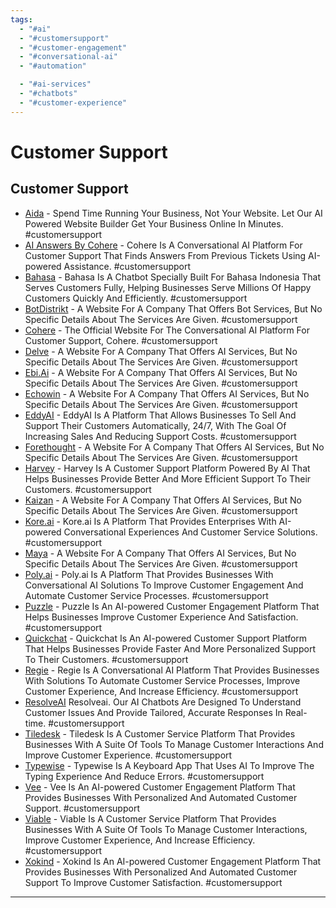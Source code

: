 ```yaml
---
tags:
  - "#ai"
  - "#customersupport"
  - "#customer-engagement"
  - "#conversational-ai"
  - "#automation"

  - "#ai-services"
  - "#chatbots"
  - "#customer-experience"
---
```

# Customer Support

## Customer Support

- [Aida](http://www.bookmark.com) - Spend Time Running Your Business, Not Your Website. Let Our AI Powered Website Builder Get Your Business Online In Minutes. #customersupport
- [AI Answers By Cohere](http://cohere.io) - Cohere Is A Conversational AI Platform For Customer Support That Finds Answers From Previous Tickets Using AI-powered Assistance. #customersupport
- [Bahasa](http://www.bahasa.ai) - Bahasa Is A Chatbot Specially Built For Bahasa Indonesia That Serves Customers Fully, Helping Businesses Serve Millions Of Happy Customers Quickly And Efficiently. #customersupport
- [BotDistrikt](https://www.botdistrikt.com/) - A Website For A Company That Offers Bot Services, But No Specific Details About The Services Are Given. #customersupport
- [Cohere](https://cohere.io/) - The Official Website For The Conversational AI Platform For Customer Support, Cohere. #customersupport
- [Delve](https://www.delve.ai/) - A Website For A Company That Offers AI Services, But No Specific Details About The Services Are Given. #customersupport
- [Ebi.Ai](https://ebi.ai/) - A Website For A Company That Offers AI Services, But No Specific Details About The Services Are Given. #customersupport
- [Echowin](https://echo.win/) - A Website For A Company That Offers AI Services, But No Specific Details About The Services Are Given. #customersupport
- [EddyAI](http://eddyai.com) - EddyAI Is A Platform That Allows Businesses To Sell And Support Their Customers Automatically, 24/7, With The Goal Of Increasing Sales And Reducing Support Costs. #customersupport
- [Forethought](https://forethought.ai/) - A Website For A Company That Offers AI Services, But No Specific Details About The Services Are Given. #customersupport
- [Harvey](https://hiverhq.com/harvey-ai-customer-support) - Harvey Is A Customer Support Platform Powered By AI That Helps Businesses Provide Better And More Efficient Support To Their Customers. #customersupport
- [Kaizan](https://kaizan.ai/) - A Website For A Company That Offers AI Services, But No Specific Details About The Services Are Given. #customersupport
- [Kore.ai](https://kore.ai/) - Kore.ai Is A Platform That Provides Enterprises With AI-powered Conversational Experiences And Customer Service Solutions. #customersupport
- [Maya](https://maya.ai/) - A Website For A Company That Offers AI Services, But No Specific Details About The Services Are Given. #customersupport
- [Poly.ai](https://poly.ai/) - Poly.ai Is A Platform That Provides Businesses With Conversational AI Solutions To Improve Customer Engagement And Automate Customer Service Processes. #customersupport
- [Puzzle](https://www.puzzlelabs.ai/) - Puzzle Is An AI-powered Customer Engagement Platform That Helps Businesses Improve Customer Experience And Satisfaction. #customersupport
- [Quickchat](https://www.quickchat.ai/) - Quickchat Is An AI-powered Customer Support Platform That Helps Businesses Provide Faster And More Personalized Support To Their Customers. #customersupport
- [Regie](https://www.regie.ai/) - Regie Is A Conversational AI Platform That Provides Businesses With Solutions To Automate Customer Service Processes, Improve Customer Experience, And Increase Efficiency. #customersupport
- [ResolveAI](http://resolveai.co) Resolveai. Our AI Chatbots Are Designed To Understand Customer Issues And Provide Tailored, Accurate Responses In Real-time. #customersupport
- [Tiledesk](https://tiledesk.com/) - Tiledesk Is A Customer Service Platform That Provides Businesses With A Suite Of Tools To Manage Customer Interactions And Improve Customer Experience. #customersupport
- [Typewise](https://www.typewise.app/) - Typewise Is A Keyboard App That Uses AI To Improve The Typing Experience And Reduce Errors. #customersupport
- [Vee](https://vee.ai/en/) - Vee Is An AI-powered Customer Engagement Platform That Provides Businesses With Personalized And Automated Customer Support. #customersupport
- [Viable](https://www.askviable.com/) - Viable Is A Customer Service Platform That Provides Businesses With A Suite Of Tools To Manage Customer Interactions, Improve Customer Experience, And Increase Efficiency. #customersupport
- [Xokind](https://www.xokind.com/) - Xokind Is An AI-powered Customer Engagement Platform That Provides Businesses With Personalized And Automated Customer Support To Improve Customer Satisfaction. #customersupport

---
